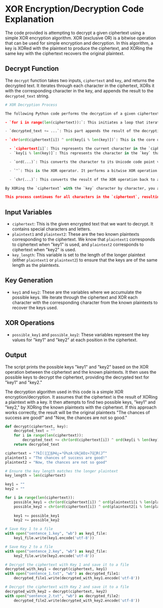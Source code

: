 # XOR Encryption/Decryption Code Explanation

The code provided is attempting to decrypt a given ciphertext using a simple XOR encryption algorithm. XOR (exclusive OR) is a bitwise operation that can be used for simple encryption and decryption. In this algorithm, a key is XORed with the plaintext to produce the ciphertext, and XORing the same key with the ciphertext recovers the original plaintext.

## Decrypt Function

The `decrypt` function takes two inputs, `ciphertext` and `key`, and returns the decrypted text. It iterates through each character in the ciphertext, XORs it with the corresponding character in the key, and appends the result to the `decrypted_text` string.

```python
# XOR Decryption Process

The following Python code performs the decryption of a given ciphertext using an XOR (exclusive OR) encryption/decryption algorithm. Let's break down the code step by step:

- `for i in range(len(ciphertext)):`: This initiates a loop that iterates over each character in the `ciphertext`. It processes each character from the first to the last in the ciphertext.

- `decrypted_text += ...`: This part appends the result of the decryption to the `decrypted_text` string. It's building the decrypted text character by character.

- `chr(ord(ciphertext[i]) ^ ord(key[i % len(key)])`: This is the core of the decryption process. It's an XOR (exclusive OR) operation between the corresponding characters in the `ciphertext` and the `key`.

  - `ciphertext[i]`: This represents the current character in the `ciphertext`.
  - `key[i % len(key)]`: This represents the character in the `key` that corresponds to the current position `i` in the `ciphertext`. The use of `i % len(key)` ensures that if the `key` is shorter than the `ciphertext`, it repeats the key cyclically (wraps around).

  - `ord(...)`: This converts the character to its Unicode code point value, which is an integer.

  - `^`: This is the XOR operator. It performs a bitwise XOR operation between the two integers.

  - `chr(...)`: This converts the result of the XOR operation back to a character.

By XORing the `ciphertext` with the `key` character by character, you are reversing the encryption process. XOR is used because it's a reversible operation. When you XOR the same value again, you get back the original value. In this case, the original plaintext characters are being recovered and appended to `decrypted_text`.

This process continues for all characters in the `ciphertext`, resulting in the decryption of the entire `ciphertext` into `decrypted_text`.
```

## Input Variables

- `ciphertext`: This is the given encrypted text that we want to decrypt. It contains special characters and letters.
- `plaintext1` and `plaintext2`: These are the two known plaintexts corresponding to the ciphertext. We know that `plaintext1` corresponds to ciphertext when "key1" is used, and `plaintext2` corresponds to ciphertext when "key2" is used.
- `key_length`: This variable is set to the length of the longer plaintext (either `plaintext1` or `plaintext2`) to ensure that the keys are of the same length as the plaintexts.

## Key Generation

- `key1` and `key2`: These are the variables where we accumulate the possible keys. We iterate through the ciphertext and XOR each character with the corresponding character from the known plaintexts to recover the keys used.

## XOR Operations

- `possible_key1` and `possible_key2`: These variables represent the key values for "key1" and "key2" at each position in the ciphertext.

## Output

The script prints the possible keys "key1" and "key2" based on the XOR operation between the ciphertext and the known plaintexts. It then uses the possible keys to decrypt the ciphertext, providing the decrypted text for "key1" and "key2."

The decryption algorithm used in this code is a simple XOR encryption/decryption. It assumes that the ciphertext is the result of XORing a plaintext with a key. It then attempts to find two possible keys, "key1" and "key2," by XORing the known plaintexts with the ciphertext. If this approach works correctly, the result will be the original plaintexts "The chances of success are good!" and "Now, the chances are not so good."

```python
def decrypt(ciphertext, key):
    decrypted_text = ""
    for i in range(len(ciphertext)):
        decrypted_text += chr(ord(ciphertext[i]) ^ ord(key[i % len(key)]))
    return decrypted_text

ciphertext = "?kÌ(|§Þè¿=³Ú%zA:UkèDz«7ûR(J“­"
plaintext1 = "The chances of success are good!"
plaintext2 = "Now, the chances are not so good"

# Ensure the key length matches the longer plaintext
key_length = len(ciphertext)

key1 = ""
key2 = ""

for i in range(len(ciphertext)):
    possible_key1 = chr(ord(ciphertext[i]) ^ ord(plaintext1[i % len(plaintext1)]))
    possible_key2 = chr(ord(ciphertext[i]) ^ ord(plaintext2[i % len(plaintext2)]))
    
    key1 += possible_key1
    key2 += possible_key2

# Save Key 1 to a file
with open("sentence_1.key", "wb") as key1_file:
    key1_file.write(key1.encode('utf-8'))

# Save Key 2 to a file
with open("sentence_2.key", "wb") as key2_file:
    key2_file.write(key2.encode('utf-8'))

# Decrypt the ciphertext with Key 1 and save it to a file
decrypted_with_key1 = decrypt(ciphertext, key1)
with open("sentence_1.txt", "wb") as decrypted_file1:
    decrypted_file1.write(decrypted_with_key1.encode('utf-8'))

# Decrypt the ciphertext with Key 2 and save it to a file
decrypted_with_key2 = decrypt(ciphertext, key2)
with open("sentence_2.txt", "wb") as decrypted_file2:
    decrypted_file2.write(decrypted_with_key2.encode('utf-8'))
